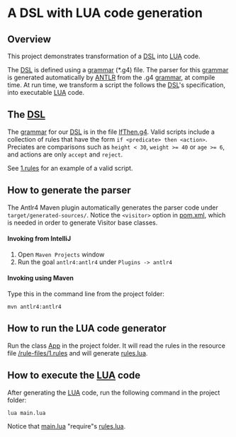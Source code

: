 # A DSL with LUA code generation
 
## Overview

This project demonstrates transformation of a [DSL](https://en.wikipedia.org/wiki/Domain-specific_language) 
into [LUA](https://www.lua.org/) code.

The [DSL](https://en.wikipedia.org/wiki/Domain-specific_language) is defined using a 
[grammar](https://github.com/antlr/antlr4/blob/master/doc/grammars.md) (*.g4) file. 
The parser for this [grammar](https://github.com/antlr/antlr4/blob/master/doc/grammars.md) 
is generated automatically by [ANTLR](https://github.com/antlr/antlr4) from 
the .g4 [grammar](https://github.com/antlr/antlr4/blob/master/doc/grammars.md), 
at compile time. At run time, we transform a script the follows the
[DSL](https://en.wikipedia.org/wiki/Domain-specific_language)'s specification, 
into executable [LUA](https://www.lua.org/) code.  

## The [DSL](https://en.wikipedia.org/wiki/Domain-specific_language)

The [grammar](https://github.com/antlr/antlr4/blob/master/doc/grammars.md) for our 
[DSL](https://en.wikipedia.org/wiki/Domain-specific_language) is in the file [IfThen.g4](src/main/antlr4/IfThen.g4).
Valid scripts include a collection of rules that have the form `if <predicate> then <action>`.
Preciates are comparisons such as `height < 30`, `weight >= 40` or `age >= 6`, 
and actions are only `accept` and `reject`.

See [1.rules](src/main/resources/rule-files/1.rules) for an example of a valid script.

## How to generate the parser

The Antlr4 Maven plugin automatically generates the parser code under `target/generated-sources/`. 
Notice the `<visitor>` option in [pom.xml](pom.xml), which is needed in order to generate Visitor base classes.   

#### Invoking from IntelliJ

1. Open `Maven Projects` window
2. Run the goal `antlr4:antlr4` under `Plugins -> antlr4`

#### Invoking using Maven

Type this in the command line from the project folder:

    mvn antlr4:antlr4
    
## How to run the LUA code generator

Run the class [App](src/main/java/com/github/adilevin/App.java) in the project folder. It will read the rules in the resource file [/rule-files/1.rules](src/main/resources/rule-files/1.rules) 
and will generate [rules.lua](rules.lua).

## How to execute the [LUA](https://www.lua.org/) code

After generating the [LUA](https://www.lua.org/) code, run the following command in the project folder:

    lua main.lua
    
Notice that [main.lua](main.lua) "require"s [rules.lua](rules.lua).